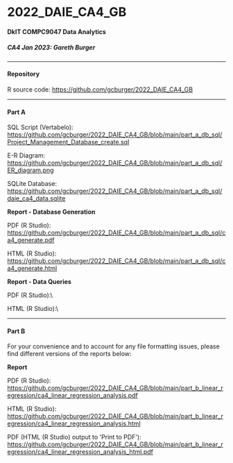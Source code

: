 # 2022_DAIE_CA4_GB

#### DkIT COMPC9047 Data Analytics

##### CA4 Jan 2023: Gareth Burger

---

#### Repository
R source code: https://github.com/gcburger/2022_DAIE_CA4_GB

---

#### Part A

SQL Script (Vertabelo):\
https://github.com/gcburger/2022_DAIE_CA4_GB/blob/main/part_a_db_sql/Project_Management_Database_create.sql

E-R Diagram:\
https://github.com/gcburger/2022_DAIE_CA4_GB/blob/main/part_a_db_sql/ER_diagram.png

SQLite Database:\
https://github.com/gcburger/2022_DAIE_CA4_GB/blob/main/part_a_db_sql/daie_ca4_data.sqlite

**Report - Database Generation**

PDF (R Studio):\
https://github.com/gcburger/2022_DAIE_CA4_GB/blob/main/part_a_db_sql/ca4_generate.pdf

HTML (R Studio):\
https://github.com/gcburger/2022_DAIE_CA4_GB/blob/main/part_a_db_sql/ca4_generate.html

**Report - Data Queries**

PDF (R Studio):\

HTML (R Studio):\ 

---

#### Part B

For your convenience and to account for any file formatting issues, please find different versions of the reports below:

**Report**

PDF (R Studio):\
https://github.com/gcburger/2022_DAIE_CA4_GB/blob/main/part_b_linear_regression/ca4_linear_regression_analysis.pdf

HTML (R Studio):\
https://github.com/gcburger/2022_DAIE_CA4_GB/blob/main/part_b_linear_regression/ca4_linear_regression_analysis.html

PDF (HTML (R Studio) output to 'Print to PDF'):\
https://github.com/gcburger/2022_DAIE_CA4_GB/blob/main/part_b_linear_regression/ca4_linear_regression_analysis_html.pdf
